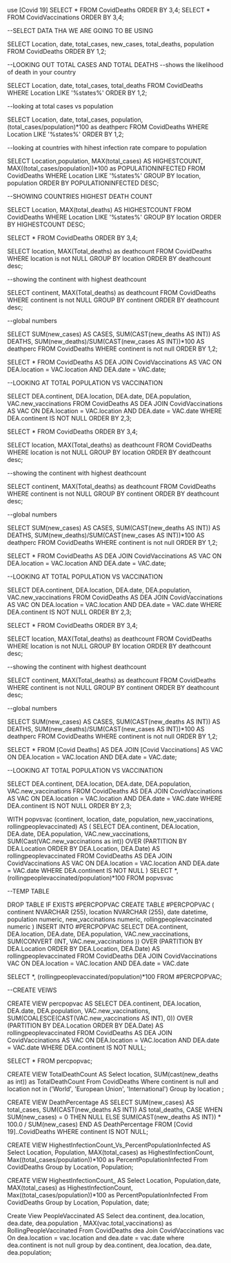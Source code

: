 use [Covid 19]
SELECT * FROM CovidDeaths ORDER BY 3,4;
SELECT * FROM CovidVaccinations ORDER BY 3,4;

--SELECT DATA THA WE ARE GOING TO BE USING

SELECT Location, date, total_cases, new_cases, total_deaths, population FROM CovidDeaths ORDER BY 1,2;

--LOOKING OUT TOTAL CASES AND TOTAL DEATHS --shows the likelihood of death in your country

SELECT Location, date, total_cases, total_deaths FROM CovidDeaths WHERE Location LIKE '%states%' ORDER BY 1,2;

--looking at total cases vs population

SELECT Location, date, total_cases, population, (total_cases/population)*100 as deathperc FROM CovidDeaths
WHERE Location LIKE '%states%' ORDER BY 1,2;

--looking at countries with hihest infection rate compare to population

SELECT Location,population, MAX(total_cases) AS HIGHESTCOUNT, MAX((total_cases/population))*100 as POPULATIONINFECTED FROM CovidDeaths
WHERE Location LIKE '%states%' GROUP BY location, population ORDER BY POPULATIONINFECTED DESC;

--SHOWING COUNTRIES HIGHEST DEATH COUNT

SELECT Location, MAX(total_deaths) AS HIGHESTCOUNT FROM CovidDeaths
WHERE Location LIKE '%states%' GROUP BY location ORDER BY HIGHESTCOUNT DESC;

SELECT * FROM CovidDeaths ORDER BY 3,4;

SELECT location, MAX(Total_deaths) as deathcount FROM CovidDeaths
WHERE location is not NULL GROUP BY location ORDER BY deathcount desc;

--showing the continent with highest deathcount

SELECT continent, MAX(Total_deaths) as deathcount FROM CovidDeaths
WHERE continent is not NULL GROUP BY continent ORDER BY deathcount desc;

--global numbers

SELECT SUM(new_cases) AS CASES, SUM(CAST(new_deaths AS INT)) AS DEATHS, SUM(new_deaths)/SUM(CAST(new_cases AS INT))*100 AS deathperc 
FROM CovidDeaths
WHERE continent is not null ORDER BY 1,2;

SELECT * FROM CovidDeaths AS DEA JOIN CovidVaccinations AS VAC ON DEA.location = VAC.location AND DEA.date = VAC.date;

--LOOKING AT TOTAL POPULATION VS VACCINATION

SELECT DEA.continent, DEA.location, DEA.date, DEA.population, VAC.new_vaccinations 
FROM CovidDeaths AS DEA 
JOIN CovidVaccinations AS VAC ON DEA.location = VAC.location AND DEA.date = VAC.date 
WHERE DEA.continent IS NOT NULL ORDER BY 2,3;

SELECT * FROM CovidDeaths ORDER BY 3,4;

SELECT location, MAX(Total_deaths) as deathcount 
FROM CovidDeaths WHERE location is not NULL GROUP BY location ORDER BY deathcount desc;

--showing the continent with highest deathcount

SELECT continent, MAX(Total_deaths) as deathcount 
FROM CovidDeaths WHERE continent is not NULL GROUP BY continent ORDER BY deathcount desc;

--global numbers

SELECT SUM(new_cases) AS CASES, SUM(CAST(new_deaths AS INT)) AS DEATHS,
SUM(new_deaths)/SUM(CAST(new_cases AS INT))*100 AS deathperc 
FROM CovidDeaths WHERE continent is not null ORDER BY 1,2;

SELECT * FROM CovidDeaths AS DEA JOIN CovidVaccinations AS VAC ON DEA.location = VAC.location AND DEA.date = VAC.date;

--LOOKING AT TOTAL POPULATION VS VACCINATION

SELECT DEA.continent, DEA.location, DEA.date, DEA.population, VAC.new_vaccinations
FROM CovidDeaths AS DEA 
JOIN CovidVaccinations AS VAC ON DEA.location = VAC.location AND DEA.date = VAC.date WHERE DEA.continent IS NOT NULL ORDER BY 2,3;

SELECT * FROM CovidDeaths ORDER BY 3,4;

SELECT location, MAX(Total_deaths) as deathcount 
FROM CovidDeaths
WHERE location is not NULL GROUP BY location ORDER BY deathcount desc;

--showing the continent with highest deathcount

SELECT continent, MAX(Total_deaths) as deathcount 
FROM CovidDeaths 
WHERE continent is not NULL GROUP BY continent ORDER BY deathcount desc;

--global numbers

SELECT SUM(new_cases) AS CASES, SUM(CAST(new_deaths AS INT)) AS DEATHS, SUM(new_deaths)/SUM(CAST(new_cases AS INT))*100 AS deathperc 
FROM CovidDeaths WHERE continent is not null ORDER BY 1,2;

SELECT * FROM [Covid Deaths] AS DEA JOIN [Covid Vaccinations] AS VAC ON DEA.location = VAC.location AND DEA.date = VAC.date;

--LOOKING AT TOTAL POPULATION VS VACCINATION

SELECT DEA.continent, DEA.location, DEA.date, DEA.population, VAC.new_vaccinations 
FROM CovidDeaths AS DEA 
JOIN CovidVaccinations AS VAC ON DEA.location = VAC.location AND DEA.date = VAC.date WHERE DEA.continent IS NOT NULL ORDER BY 2,3;


WITH popvsvac (continent, location, date, population, new_vaccinations, rollingpeoplevaccinated) AS 
( SELECT DEA.continent, DEA.location, DEA.date, DEA.population, VAC.new_vaccinations, SUM(Cast(VAC.new_vaccinations as int)) 
OVER (PARTITION BY DEA.Location ORDER BY DEA.Location, DEA.Date) AS rollingpeoplevaccinated 
FROM CovidDeaths AS DEA 
JOIN CovidVaccinations AS VAC ON DEA.location = VAC.location AND DEA.date = VAC.date WHERE DEA.continent IS NOT NULL ) 
SELECT *, (rollingpeoplevaccinated/population)*100 FROM popvsvac

--TEMP TABLE

DROP TABLE IF EXISTS #PERCPOPVAC CREATE TABLE #PERCPOPVAC ( continent NVARCHAR (255), location NVARCHAR (255), 
date datetime, population numeric, new_vaccinations numeric, rollingpeoplevaccinated numeric )
INSERT INTO #PERCPOPVAC SELECT DEA.continent, DEA.location, DEA.date, DEA.population, VAC.new_vaccinations, 
SUM(CONVERT (INT, VAC.new_vaccinations )) OVER (PARTITION BY DEA.Location ORDER BY DEA.Location, DEA.Date) AS rollingpeoplevaccinated 
FROM CovidDeaths DEA JOIN CovidVaccinations VAC ON DEA.location = VAC.location AND DEA.date = VAC.date

SELECT *, (rollingpeoplevaccinated/population)*100 FROM #PERCPOPVAC;

--CREATE VEIWS

CREATE VIEW percpopvac AS 
SELECT 
    DEA.continent, 
    DEA.location, 
    DEA.date, 
    DEA.population, 
    VAC.new_vaccinations, 
    SUM(COALESCE(CAST(VAC.new_vaccinations AS INT), 0)) 
    OVER (PARTITION BY DEA.Location ORDER BY DEA.Date) AS rollingpeoplevaccinated
FROM CovidDeaths AS DEA 
JOIN CovidVaccinations AS VAC 
    ON DEA.location = VAC.location 
    AND DEA.date = VAC.date 
WHERE DEA.continent IS NOT NULL;



SELECT *
FROM percpopvac;


CREATE VIEW TotalDeathCount AS
Select location, SUM(cast(new_deaths as int)) as TotalDeathCount
From CovidDeaths
Where continent is null 
and location not in ('World', 'European Union', 'International')
Group by location
;

CREATE VIEW DeathPercentage AS
SELECT 
    SUM(new_cases) AS total_cases,
    SUM(CAST(new_deaths AS INT)) AS total_deaths,
    CASE 
        WHEN SUM(new_cases) = 0 THEN NULL 
        ELSE SUM(CAST(new_deaths AS INT)) * 100.0 / SUM(new_cases) 
    END AS DeathPercentage
FROM [Covid 19]..CovidDeaths
WHERE continent IS NOT NULL;

CREATE VIEW HighestInfectionCount_Vs_PercentPopulationInfected AS
Select Location, Population, MAX(total_cases) as HighestInfectionCount,  
Max((total_cases/population))*100 as PercentPopulationInfected
From CovidDeaths
Group by Location, Population;


CREATE VIEW HighestInfectionCount_ AS
Select Location, Population,date, MAX(total_cases) as HighestInfectionCount,  
Max((total_cases/population))*100 as PercentPopulationInfected
From CovidDeaths
Group by Location, Population, date;

Create View PeopleVaccinated AS
Select dea.continent, dea.location, dea.date, dea.population
, MAX(vac.total_vaccinations) as RollingPeopleVaccinated
From CovidDeaths dea
Join CovidVaccinations vac
	On dea.location = vac.location
	and dea.date = vac.date
where dea.continent is not null 
group by dea.continent, dea.location, dea.date, dea.population;
